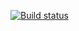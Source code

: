 [![Build status](https://ci.appveyor.com/api/projects/status/fg9llgvfuxq87ntp/branch/main?svg=true)](https://ci.appveyor.com/project/VitalyZhandarov/hwapici/branch/main)
